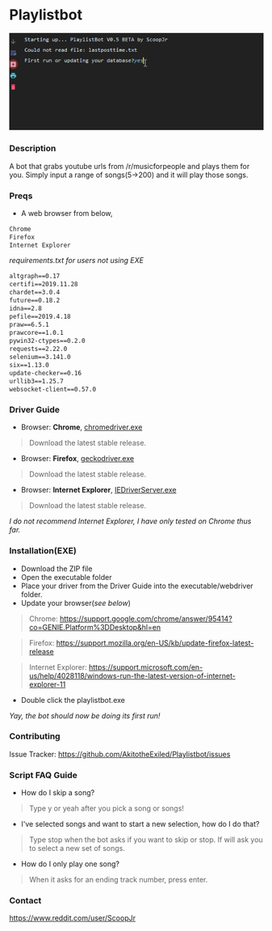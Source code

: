 # Playlistbot
![Demo example](example/script_example.gif)

### Description
A bot that grabs youtube urls from /r/musicforpeople and plays them for you.  Simply input a range of songs(5->200) and it will play those songs.

### Preqs
* A web browser from below,
```
Chrome
Firefox
Internet Explorer
```
*requirements.txt for users not using EXE*
```
altgraph==0.17
certifi==2019.11.28
chardet==3.0.4
future==0.18.2
idna==2.8
pefile==2019.4.18
praw==6.5.1
prawcore==1.0.1
pywin32-ctypes==0.2.0
requests==2.22.0
selenium==3.141.0
six==1.13.0
update-checker==0.16
urllib3==1.25.7
websocket-client==0.57.0
```

### Driver Guide
* Browser: **Chrome**, [chromedriver.exe](https://chromedriver.chromium.org/)

> Download the latest stable release.

* Browser: **Firefox**, [geckodriver.exe](https://github.com/mozilla/geckodriver/releases)

> Download the latest stable release.

* Browser: **Internet Explorer**, [IEDriverServer.exe](https://selenium.dev/downloads/)

> Download the latest stable release.

*I do not recommend Internet Explorer, I have only tested on Chrome thus far.*

### Installation(EXE)
* Download the ZIP file
* Open the executable folder
* Place your driver from the Driver Guide into the executable/webdriver folder.
* Update your browser(*see below*)
> Chrome: https://support.google.com/chrome/answer/95414?co=GENIE.Platform%3DDesktop&hl=en

> Firefox: https://support.mozilla.org/en-US/kb/update-firefox-latest-release

> Internet Explorer: https://support.microsoft.com/en-us/help/4028118/windows-run-the-latest-version-of-internet-explorer-11

* Double click the playlistbot.exe

*Yay, the bot should now be doing its first run!*

### Contributing
Issue Tracker: https://github.com/AkitotheExiled/Playlistbot/issues

### Script FAQ Guide
* How do I skip a song?

> Type y or yeah after you pick a song or songs!

* I've selected songs and want to start a new selection, how do I do that?

> Type stop when the bot asks if you want to skip or stop.  If will ask you to select a new set of songs.

* How do I only play one song?

> When it asks for an ending track number, press enter.

### Contact
https://www.reddit.com/user/ScoopJr
